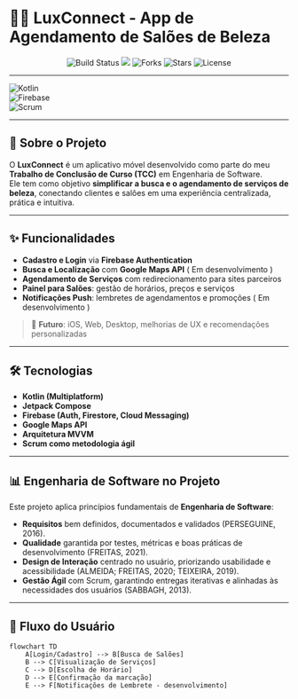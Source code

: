 # 💇‍♀️ LuxConnect - App de Agendamento de Salões de Beleza  

<p align="center">
  <img src="https://img.shields.io/badge/build-passing-brightgreen" alt="Build Status">
  <img src="https://img.shields.io/github/issues/Gondran85/TCC-BarbeariaLux alt="Issues">
  <img src="https://img.shields.io/github/forks/Gondran85/TCC-BarbeariaLux" alt="Forks">
  <img src="https://img.shields.io/github/stars/Gondran85/TCC-BarbeariaLux" alt="Stars">
  <img src="https://img.shields.io/github/license/Gondran85/TCC-BarbeariaLux" alt="License">
</p>

---


![Kotlin](https://img.shields.io/badge/Kotlin-Multiplatform-7F52FF?logo=kotlin)  
![Firebase](https://img.shields.io/badge/Firebase-Backend-orange?logo=firebase)  
![Scrum](https://img.shields.io/badge/Agile-Scrum-green?logo=scrumalliance) 

---

## 📌 Sobre o Projeto  

O **LuxConnect** é um aplicativo móvel desenvolvido como parte do meu **Trabalho de Conclusão de Curso (TCC)** em Engenharia de Software.  
Ele tem como objetivo **simplificar a busca e o agendamento de serviços de beleza**, conectando clientes e salões em uma experiência centralizada, prática e intuitiva.  

---

## ✨ Funcionalidades  

- **Cadastro e Login** via **Firebase Authentication**  
- **Busca e Localização** com **Google Maps API** ( Em desenvolvimento ) 
- **Agendamento de Serviços** com redirecionamento para sites parceiros  
- **Painel para Salões**: gestão de horários, preços e serviços  
- **Notificações Push**: lembretes de agendamentos e promoções ( Em desenvolvimento )

> 🔮 **Futuro**: iOS, Web, Desktop, melhorias de UX e recomendações personalizadas  

---

## 🛠️ Tecnologias  

- **Kotlin (Multiplatform)**  
- **Jetpack Compose**  
- **Firebase (Auth, Firestore, Cloud Messaging)**  
- **Google Maps API**  
- **Arquitetura MVVM**  
- **Scrum como metodologia ágil**  

---

## 📊 Engenharia de Software no Projeto  

Este projeto aplica princípios fundamentais de **Engenharia de Software**:

- **Requisitos** bem definidos, documentados e validados (PERSEGUINE, 2016).  
- **Qualidade** garantida por testes, métricas e boas práticas de desenvolvimento (FREITAS, 2021).  
- **Design de Interação** centrado no usuário, priorizando usabilidade e acessibilidade (ALMEIDA; FREITAS, 2020; TEIXEIRA, 2019).  
- **Gestão Ágil** com Scrum, garantindo entregas iterativas e alinhadas às necessidades dos usuários (SABBAGH, 2013).  

---

## 📱 Fluxo do Usuário  

```mermaid
flowchart TD
    A[Login/Cadastro] --> B[Busca de Salões]
    B --> C[Visualização de Serviços]
    C --> D[Escolha de Horário]
    D --> E[Confirmação da marcação]
    E --> F[Notificações de Lembrete - desenvolvimento]
